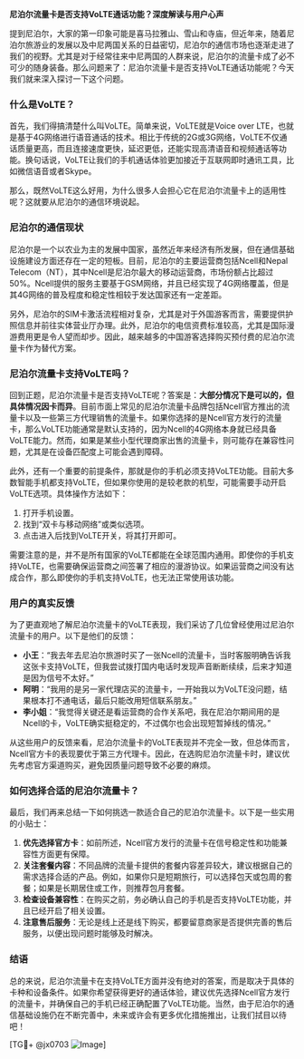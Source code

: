 **尼泊尔流量卡是否支持VoLTE通话功能？深度解读与用户心声**

提到尼泊尔，大家的第一印象可能是喜马拉雅山、雪山和寺庙，但近年来，随着尼泊尔旅游业的发展以及中尼两国关系的日益密切，尼泊尔的通信市场也逐渐走进了我们的视野。尤其是对于经常往来中尼两国的人群来说，尼泊尔的流量卡成了必不可少的随身装备。那么问题来了：尼泊尔流量卡是否支持VoLTE通话功能呢？今天我们就来深入探讨一下这个问题。

### 什么是VoLTE？

首先，我们得搞清楚什么叫VoLTE。简单来说，VoLTE就是Voice over LTE，也就是基于4G网络进行语音通话的技术。相比于传统的2G或3G网络，VoLTE不仅通话质量更高，而且连接速度更快，延迟更低，还能实现高清语音和视频通话等功能。换句话说，VoLTE让我们的手机通话体验更加接近于互联网即时通讯工具，比如微信语音或者Skype。

那么，既然VoLTE这么好用，为什么很多人会担心它在尼泊尔流量卡上的适用性呢？这就要从尼泊尔的通信环境说起。

### 尼泊尔的通信现状

尼泊尔是一个以农业为主的发展中国家，虽然近年来经济有所发展，但在通信基础设施建设方面还存在一定的短板。目前，尼泊尔的主要运营商包括Ncell和Nepal Telecom（NT），其中Ncell是尼泊尔最大的移动运营商，市场份额占比超过50%。Ncell提供的服务主要基于GSM网络，并且已经实现了4G网络覆盖，但是其4G网络的普及程度和稳定性相较于发达国家还有一定差距。

另外，尼泊尔的SIM卡激活流程相对复杂，尤其是对于外国游客而言，需要提供护照信息并前往实体营业厅办理。此外，尼泊尔的电信资费标准较高，尤其是国际漫游费用更是令人望而却步。因此，越来越多的中国游客选择购买预付费的尼泊尔流量卡作为替代方案。

### 尼泊尔流量卡支持VoLTE吗？

回到正题，尼泊尔流量卡是否支持VoLTE呢？答案是：**大部分情况下是可以的，但具体情况因卡而异**。目前市面上常见的尼泊尔流量卡品牌包括Ncell官方推出的流量卡以及一些第三方代理销售的流量卡。如果你选择的是Ncell官方发行的流量卡，那么VoLTE功能通常是默认支持的，因为Ncell的4G网络本身就已经具备VoLTE能力。然而，如果是某些小型代理商家出售的流量卡，则可能存在兼容性问题，尤其是在设备匹配度上可能会遇到障碍。

此外，还有一个重要的前提条件，那就是你的手机必须支持VoLTE功能。目前大多数智能手机都支持VoLTE，但如果你使用的是较老款的机型，可能需要手动开启VoLTE选项。具体操作方法如下：

1. 打开手机设置。
2. 找到“双卡与移动网络”或类似选项。
3. 点击进入后找到VoLTE开关，将其打开即可。

需要注意的是，并不是所有国家的VoLTE都能在全球范围内通用。即使你的手机支持VoLTE，也需要确保运营商之间签署了相应的漫游协议。如果运营商之间没有达成合作，那么即使你的手机支持VoLTE，也无法正常使用该功能。

### 用户的真实反馈

为了更直观地了解尼泊尔流量卡的VoLTE表现，我们采访了几位曾经使用过尼泊尔流量卡的用户。以下是他们的反馈：

- **小王**：“我去年去尼泊尔旅游时买了一张Ncell的流量卡，当时客服明确告诉我这张卡支持VoLTE，但我尝试拨打国内电话时发现声音断断续续，后来才知道是因为信号不太好。”
- **阿明**：“我用的是另一家代理店买的流量卡，一开始我以为VoLTE没问题，结果根本打不通电话，最后只能改用短信联系朋友。”
- **李小姐**：“我觉得关键还是看运营商的合作关系吧，我在尼泊尔期间用的是Ncell的卡，VoLTE确实挺稳定的，不过偶尔也会出现短暂掉线的情况。”

从这些用户的反馈来看，尼泊尔流量卡的VoLTE表现并不完全一致，但总体而言，Ncell官方卡的表现要优于第三方代理卡。因此，在选购尼泊尔流量卡时，建议优先考虑官方渠道购买，避免因质量问题导致不必要的麻烦。

### 如何选择合适的尼泊尔流量卡？

最后，我们再来总结一下如何挑选一款适合自己的尼泊尔流量卡。以下是一些实用的小贴士：

1. **优先选择官方卡**：如前所述，Ncell官方发行的流量卡在信号稳定性和功能兼容性方面更有保障。
2. **关注套餐内容**：不同品牌的流量卡提供的套餐内容差异较大，建议根据自己的需求选择合适的产品。例如，如果你只是短期旅行，可以选择包天或包周的套餐；如果是长期居住或工作，则推荐包月套餐。
3. **检查设备兼容性**：在购买之前，务必确认自己的手机是否支持VoLTE功能，并且已经开启了相关设置。
4. **注意售后服务**：无论是线上还是线下购买，都要留意商家是否提供完善的售后服务，以便出现问题时能够及时解决。

### 结语

总的来说，尼泊尔流量卡在支持VoLTE方面并没有绝对的答案，而是取决于具体的卡种和设备条件。如果你希望获得更好的通话体验，建议优先选择Ncell官方发行的流量卡，并确保自己的手机已经正确配置了VoLTE功能。当然，由于尼泊尔的通信基础设施仍在不断完善中，未来或许会有更多优化措施推出，让我们拭目以待吧！

[TG💪+ @jx0703 ![Image](https://github.com/user-attachments/assets/dbca1d08-cadb-493c-b0ec-ad6f7a83f270)]